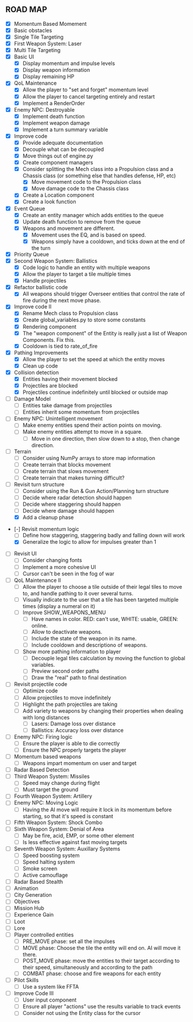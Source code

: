 ## ROAD MAP
- [x] Momentum Based Momement
- [x] Basic obstacles
- [x] Single Tile Targeting
- [x] First Weapon System: Laser
- [x] Multi Tile Targeting
- [x] Basic UI
  - [x] Display momentum and impulse levels
  - [x] Display weapon information
  - [x] Display remaining HP
- [x] QoL Maintenance
  - [x] Allow the player to "set and forget" momentum level
  - [x] Allow the player to cancel targeting entirely and restart
  - [X] Implement a RenderOrder
- [x] Enemy NPC: Destroyable
  - [x] Implement death function
  - [x] Implement weapon damage
  - [x] Implement a turn summary variable
- [x] Improve code
  - [x] Provide adequate documentation
  - [x] Decouple what can be decoupled
  - [x] Move things out of engine.py
  - [x] Create component managers
  - [x] Consider splitting the Mech class into a Propulsion class and a Chassis class (or something else that handles defense, HP, etc)    
    - [x] Move movement code to the Propulsion class
    - [x] Move damage code to the Chassis class
  - [x] Create a Location component
  - [x] Create a look function
- [x] Event Queue
  - [x] Create an entity manager which adds entities to the queue
  - [x] Update death function to remove from the queue
  - [x] Weapons and movement are different. 
    - [x] Movement uses the EQ, and is based on speed. 
    - [x] Weapons simply have a cooldown, and ticks down at the end of the turn
- [x] Priority Queue
- [x] Second Weapon System: Ballistics
  - [x] Code logic to handle an entity with multiple weapons
  - [x] Allow the player to target a tile multiple times
  - [x] Handle projectiles
- [x] Refactor ballistic code
  - [x] All weapons should trigger Overseer entities that control the rate of fire during the next move phase.
- [x] Improve code II
  - [x] Rename Mech class to Propulsion class
  - [x] Create global_variables.py to store some constants
  - [x] Rendering component
  - [x] The "weapon component" of the Entity is really just a list of Weapon Components. Fix this.
  - [x] Cooldown is tied to rate_of_fire
- [x] Pathing Improvements
  - [x] Allow the player to set the speed at which the entity moves
  - [x] Clean up code
- [x] Collision detection
  - [x] Entities having their movement blocked
  - [x] Projectiles are blocked
  - [x] Projectiles continue indefinitely until blocked or outside map
- [ ] Damage Model
  - [ ] Entities take damage from projectiles
  - [ ] Entities inherit some momentum from projectiles
- [ ] Enemy NPC: Unintelligent movement
  - [ ] Make enemy entities spend their action points on moving.
  - [ ] Make enemy entities attempt to move in a square.
    - [ ] Move in one direction, then slow down to a stop, then change direction.
- [ ] Terrain
  - [ ] Consider using NumPy arrays to store map information
  - [ ] Create terrain that blocks movement
  - [ ] Create terrain that slows movement
  - [ ] Create terrain that makes turning difficult?
- [ ] Revisit turn structure
  - [ ] Consider using the Run & Gun Action/Planning turn structure
  - [ ] Decide where radar detection should happen
  - [ ] Decide where staggering should happen
  - [ ] Decide where damage should happen
  - [x] Add a cleanup phase
- [-] Revisit momentum logic
  - [ ] Define how staggering, staggering badly and falling down will work
  - [x] Generalize the logic to allow for impulses greater than 1
- [ ] Revisit UI
  - [ ] Consider changing fonts
  - [ ] Implement a more cohesive UI
  - [ ] Cursor can't be seen in the fog of war
- [ ] QoL Maintenance II
  - [ ] Allow the player to choose a tile outside of their legal tiles to move to, and handle pathing to it over several turns.
  - [ ] Visually indicate to the user that a tile has been targeted multiple times (display a numeral on it)
  - [ ] Improve SHOW_WEAPONS_MENU 
    - [ ] Have names in color. RED: can't use, WHITE: usable, GREEN: online.
    - [ ] Allow to deactivate weapons.
    - [ ] Include the state of the weapon in its name.
    - [ ] Include cooldown and descriptiono of weapons.
  - [ ] Show more pathing information to player
    - [ ] Decouple legal tiles calculation by moving the function to global variables.
    - [ ] Preview second order paths
    - [ ] Draw the "real" path to final destination
- [ ] Revisit projectile code
  - [ ] Optimize code
  - [ ] Allow projectiles to move indefinitely
  - [ ] Highlight the path projectiles are taking
  - [ ] Add variety to weapons by changing their properties when dealing with long distances
    - [ ] Lasers: Damage loss over distance
    - [ ] Ballistics: Accuracy loss over distance
- [ ] Enemy NPC: Firing logic
  - [ ] Ensure the player is able to die correctly
  - [ ] Ensure the NPC properly targets the player
- [ ] Momentum based weapons
  - [ ] Weapons impart momentum on user and target
- [ ] Radar Based Detection
- [ ] Third Weapon System: Missiles
  - [ ] Speed may change during flight
  - [ ] Must target the ground
- [ ] Fourth Weapon System: Artillery
- [ ] Enemy NPC: Moving Logic
  - [ ] Having the AI move will require it lock in its momentum before starting, so that it's speed is constant
- [ ] Fifth Weapon System: Shock Combo
- [ ] Sixth Weapon System: Denial of Area
  - [ ] May be fire, acid, EMP, or some other element
  - [ ] Is less effective against fast moving targets
- [ ] Seventh Weapon System: Auxillary Systems
  - [ ] Speed boosting system
  - [ ] Speed halting system
  - [ ] Smoke screen
  - [ ] Active camouflage
- [ ] Radar Based Stealth
- [ ] Animation
- [ ] City Generation
- [ ] Objectives
- [ ] Mission Hub
- [ ] Experience Gain
- [ ] Loot
- [ ] Lore
- [ ] Player controlled entities
  - [ ] PRE_MOVE phase: set all the impulses
  - [ ] MOVE phase: Choose the tile the entity will end on. AI will move it there.
  - [ ] POST_MOVE phase: move the entities to their target according to their speed, simultaneously and according to the path
  - [ ] COMBAT phase: choose and fire weapons for each entity
- [ ] Pilot Skills
  - [ ] Use a system like FFTA
- [ ] Improve Code III
  - [ ] User input component
  - [ ] Ensure all player "actions" use the results variable to track events
  - [ ] Consider not using the Entity class for the cursor